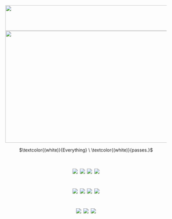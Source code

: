 <div align="center">
  <img height="80" width="800" src="https://64.media.tumblr.com/fc0a3cf96064b0ab0f6105f9991325a1/8ec739b97745decb-82/s1280x1920/c3075bf5f98bd49ecc5fb0ce58fff6abd5a90e68.pnj"  />
</div>

<div align="center">
  <img height="350" width="900" src="https://files.catbox.moe/1r104l.png"  />
</div>

<p align="center">
$\textcolor{(white)}{Everything} \ \textcolor{(white)}{passes.}$
</p>

###
# <p align="center"> ![](https://64.media.tumblr.com/e20618374aa10d6d6edbae3affbf68bd/6f072ea04e7b6c72-80/s100x200/0abc759e2257efafaeeb780facb2e16e20546e53.webp) ![](https://64.media.tumblr.com/c6ba30ca701f966c3a5c86fcd9842306/6f072ea04e7b6c72-42/s100x200/85eb8181bdc37429f4615e2d74db179a38a29fef.gifv) ![](https://64.media.tumblr.com/a1555693a5eda94e1d74a1a7b35f92d4/6f072ea04e7b6c72-6b/s100x200/61ae346913a21790d4d30286434b85589a3db7e7.gifv) ![](https://64.media.tumblr.com/8ef6d8e6c69c6965ac635fe9293d7d64/6f072ea04e7b6c72-6f/s100x200/1ef325c98fdc63cf9f80909a2a83349ebfa62977.gifv) <p align="center"> ![](https://64.media.tumblr.com/393be5c2ab61b8bb8b419e9037f72dd4/6f072ea04e7b6c72-aa/s100x200/d45ff0fc6a95c4f6782a943d73570d219aeb9523.gifv) ![](https://64.media.tumblr.com/8d44b18227a46503bbf20feb93b011eb/6f072ea04e7b6c72-f1/s100x200/1ae6a55923e8b6a05998b16bad631f3e1f21e3fa.gifv) ![](https://64.media.tumblr.com/81c08bb10f99a875dabefe4646423ace/d3c80e3805ca7023-27/s100x200/676c9d66cd8e37a8d0e79f3d6ee0880d738b06f8.gifv) ![](https://64.media.tumblr.com/f7a17f59e95eb7fcd017593b883dcc1e/473928ea48888009-ea/s100x200/ff67e135948c4e932682f378eb8db205fde53b4d.gifv) <p align="center"> ![](https://64.media.tumblr.com/2fbcefe87fc6a1893b8ec40005549ba3/92fe38413966101b-78/s100x200/e8aeb9da8248f1f3692397ba6acab9b95b40ef68.pnj) ![](https://64.media.tumblr.com/5e1c82eab347ff9c422c1722644ce1e7/d3c80e3805ca7023-38/s100x200/df78c9e50d33992e4e154e4f9a2dd4eef91750ca.gifv) ![](https://64.media.tumblr.com/df2a61ca87a3b517930a6df9053b2d87/473928ea48888009-e5/s100x200/0f9dea48de823e46b58b96710c3ec84ea762ce0f.gifv)
